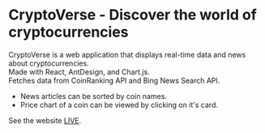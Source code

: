 # CryptoVerse - Discover the world of cryptocurrencies

CryptoVerse is a web application that displays real-time data and news about cryptocurrencies. <br>
Made with React, AntDesign, and Chart.js.<br> 
Fetches data from CoinRanking API and Bing News Search API. <br>
- News articles can be sorted by coin names. <br>
- Price chart of a coin can be viewed by clicking on it's card.

See the website [LIVE](https://cryptoverse22.netlify.app/).

